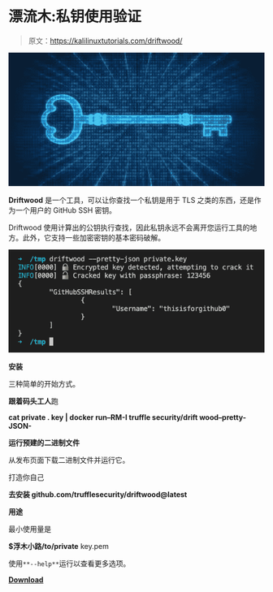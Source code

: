 # 漂流木:私钥使用验证

> 原文：<https://kalilinuxtutorials.com/driftwood/>

[![](img/ceffae457c84e1fa4ba28a8dd3e870d1.png)](https://blogger.googleusercontent.com/img/a/AVvXsEg8VmiD8gkqvBN8nxre7jS8KOdMXNgIKSXlXTuDfXr1gDqhHY92v3nPwJiIlB9euFvLQkvQ06hZjrK0KTjPXRxVXoKDlhNJfvIIgA_Vlqthv72pO-nn1DMFgJbUCE1VZ8gF0PaasX-Dq-O_fUPuPu_eX950-w85bZ2mFID4ogzFfH505KcX5cHjo6ay=s728)

**Driftwood** 是一个工具，可以让你查找一个私钥是用于 TLS 之类的东西，还是作为一个用户的 GitHub SSH 密钥。

Driftwood 使用计算出的公钥执行查找，因此私钥永远不会离开您运行工具的地方。此外，它支持一些加密密钥的基本密码破解。

![](img/4cdc7fffcb8695185156d5f781102ea1.png)

**安装**

三种简单的开始方式。

**跟着码头工人**跑

**cat private . key | docker run–RM-I truffle security/drift wood–pretty-JSON-**

**运行预建的二进制文件**

从发布页面下载二进制文件并运行它。

打造你自己

**去安装 github.com/trufflesecurity/driftwood@latest**

**用途**

最小使用量是

**$浮木小路/to/private** key.pem

使用`**--help**`运行以查看更多选项。

[**Download**](https://github.com/trufflesecurity/driftwood)
